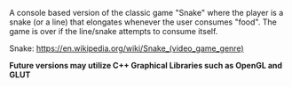 A console based version of the classic game "Snake" where the player is a snake (or a line) that elongates whenever the user consumes "food". The game is over if the line/snake attempts to consume itself.

Snake: https://en.wikipedia.org/wiki/Snake_(video_game_genre)

**Future versions may utilize C++ Graphical Libraries such as OpenGL and GLUT**
